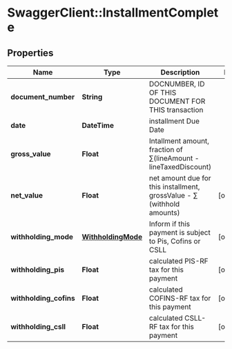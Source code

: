 # SwaggerClient::InstallmentComplete

## Properties
Name | Type | Description | Notes
------------ | ------------- | ------------- | -------------
**document_number** | **String** | DOCNUMBER, ID OF THIS DOCUMENT FOR THIS transaction | 
**date** | **DateTime** | installment Due Date | 
**gross_value** | **Float** | Intallment amount, fraction of  ∑(lineAmount - lineTaxedDiscount) | 
**net_value** | **Float** | net amount due for this installment, grossValue - ∑ (withhold amounts) | [optional] 
**withholding_mode** | [**WithholdingMode**](WithholdingMode.md) | Inform if this payment is subject to Pis, Cofins or CSLL | [optional] 
**withholding_pis** | **Float** | calculated PIS-RF tax for this payment | [optional] 
**withholding_cofins** | **Float** | calculated COFINS-RF tax for this payment | [optional] 
**withholding_csll** | **Float** | calculated CSLL-RF tax for this payment | [optional] 


